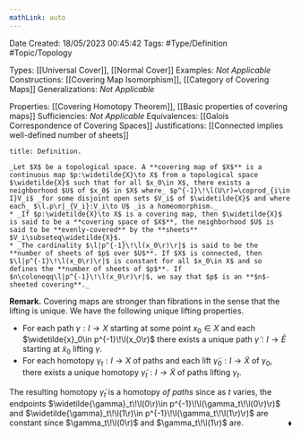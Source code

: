 ```yaml
---
mathLink: auto
---
```


<div class="topSpace"></div>

Date Created: 18/05/2023 00:45:42
Tags: #Type/Definition #Topic/Topology

Types: [[Universal Cover]], [[Normal Cover]]
Examples: _Not Applicable_
Constructions: [[Covering Map Isomorphism]], [[Category of Covering Maps]]
Generalizations: _Not Applicable_

Properties: [[Covering Homotopy Theorem]], [[Basic properties of covering maps]]
Sufficiencies: _Not Applicable_
Equivalences: [[Galois Correspondence of Covering Spaces]]
Justifications: [[Connected implies well-defined number of sheets]]

``` ad-Definition
title: Definition.

_Let $X$ be a topological space. A **covering map of $X$** is a continuous map $p:\widetilde{X}\to X$ from a topological space $\widetilde{X}$ such that for all $x_0\in X$, there exists a neighborhood $U$ of $x_0$ in $X$ where_ $p^{-1}\!\l(U\r)=\coprod_{i\in I}V_i$ _for some disjoint open sets $V_i$ of $\widetilde{X}$ and where each_ $\l.p\r|_{V_i}:V_i\to U$ _is a homeomorphism._
* _If $p:\widetilde{X}\to X$ is a covering map, then $\widetilde{X}$ is said to be a **covering space of $X$**, the neighborhood $U$ is said to be **evenly-covered** by the **sheets** $V_i\subseteq\widetilde{X}$._
* _The cardinality $\l|p^{-1}\!\l(x_0\r)\r|$ is said to be the **number of sheets of $p$ over $U$**. If $X$ is connected, then $\l|p^{-1}\!\l(x_0\r)\r|$ is constant for all $x_0\in X$ and so defines the **number of sheets of $p$**. If $n\coloneqq\l|p^{-1}\!\l(x_0\r)\r|$, we say that $p$ is an **$n$-sheeted covering**._

```

**Remark.** Covering maps are stronger than fibrations in the sense that the lifting is unique. We have the following unique lifting properties.
* For each path $\gamma:I\to X$ starting at some point $x_0\in X$ and each $\widetilde{x}_0\in p^{-1}\!\l(x_0\r)$ there exists a unique path $\widetilde{\gamma}:I\to\widetilde{E}$ starting at $\widetilde{x}_0$ lifting $\gamma$.
* For each homotopy $\gamma_t:I\to X$ of paths and each lift $\widetilde{\gamma}_0:I\to\widetilde{X}$ of $\gamma_0$, there exists a unique homotopy $\widetilde{\gamma}_t:I\to\widetilde{X}$ of paths lifting $\gamma_t$.

The resulting homotopy $\widetilde{\gamma}_t$ is a homotopy _of paths_ since as $t$ varies, the endpoints $\widetilde{\gamma}_t\!\l(0\r)\in p^{-1}\!\l(\gamma_t\!\l(0\r)\r)$ and $\widetilde{\gamma}_t\!\l(1\r)\in p^{-1}\!\l(\gamma_t\!\l(1\r)\r)$ are constant since $\gamma_t\!\l(0\r)$ and $\gamma_t\!\l(1\r)$ are.<span style="float:right;">$\blacklozenge$</span>
